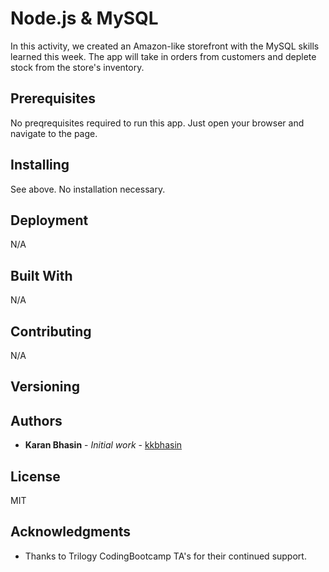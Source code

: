 # Node.js & MySQL

In this activity, we created an Amazon-like storefront with the MySQL skills learned this week. The app will take in orders from customers and deplete stock from the store's inventory. 

## Prerequisites

No preqrequisites required to run this app. Just open your browser and navigate to the page. 

## Installing

See above. No installation necessary. 

## Deployment

N/A

## Built With

N/A

## Contributing

N/A

## Versioning


## Authors

* **Karan Bhasin** - *Initial work* - [kkbhasin](https://github.com/kkbhasin)

## License

MIT

## Acknowledgments

* Thanks to Trilogy CodingBootcamp TA's for their continued support.